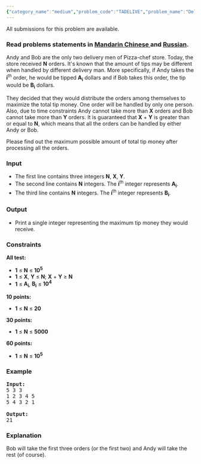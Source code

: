 ```yaml
---
{"category_name":"medium","problem_code":"TADELIVE","problem_name":"Delivery Man","languages_supported":{"0":"ADA","1":"ASM","2":"BASH","3":"BF","4":"C","5":"C99 strict","6":"CAML","7":"CLOJ","8":"CLPS","9":"CPP 4.3.2","10":"CPP 4.9.2","11":"CPP14","12":"CS2","13":"D","14":"ERL","15":"FORT","16":"FS","17":"GO","18":"HASK","19":"ICK","20":"ICON","21":"JAVA","22":"JS","23":"LISP clisp","24":"LISP sbcl","25":"LUA","26":"NEM","27":"NICE","28":"NODEJS","29":"PAS fpc","30":"PAS gpc","31":"PERL","32":"PERL6","33":"PHP","34":"PIKE","35":"PRLG","36":"PYTH","37":"PYTH 3.4","38":"RUBY","39":"SCALA","40":"SCM guile","41":"SCM qobi","42":"ST","43":"TCL","44":"TEXT","45":"WSPC"},"max_timelimit":1,"source_sizelimit":50000,"problem_author":"tuananh93","problem_tester":"stzgd","date_added":"6-12-2014","tags":{"0":"dynamic","1":"greedy","2":"ltime19","3":"simple","4":"tuananh93"},"editorial_url":"http://discuss.codechef.com/problems/TADELIVE","time":{"view_start_date":1419755400,"submit_start_date":1419755400,"visible_start_date":1419755400,"end_date":1735669800},"layout":"problem"}
---
```

<span class="solution-visible-txt">All submissions for this problem are available.</span><h3> Read problems statements in <a target="_blank" href="http://www.codechef.com/download/translated/LTIME19/mandarin/TADELIVE.pdf">Mandarin Chinese </a> and <a target="_blank" href="http://www.codechef.com/download/translated/LTIME19/russian/TADELIVE.pdf">Russian</a>.</h3>


<p>Andy and Bob are the only two delivery men of Pizza-chef store. Today, the store received <b>N</b> orders. 
It's known that the amount of tips may be different when handled by different delivery man. 
More specifically, if Andy takes the <b>i</b><sup>th</sup> order, he would be tipped <b>A<sub>i</sub></b> dollars and if Bob takes this order, 
the tip would be <b>B<sub>i</sub></b> dollars. 
</p>
<p>
They decided that they would distribute the orders among themselves to maximize the total tip money. One order will be handled by only
one person. Also, due to time constraints Andy cannot take more than <b>X</b> orders and Bob cannot take more than 
<b>Y</b> orders. It is guaranteed that <b>X</b> + <b>Y</b> is greater than or equal to <b>N</b>, which means that all the orders can be handled 
by either Andy or Bob.
</p>	

<p>
Please find out the maximum possible amount of total tip money after processing all the orders.
</p>

<h3>Input</h3>
<ul>
  <li>The first line contains three integers <b>N</b>, <b>X</b>, <b>Y</b>.</li>
  <li>The second line contains <b>N</b> integers. The <b>i</b><sup>th</sup> integer represents <b>A<sub>i</sub></b>.</li>
  <li>The third line contains <b>N</b> integers. The <b>i</b><sup>th</sup> integer represents <b>B<sub>i</sub></b>.</li>
</ul>

<h3>Output</h3>
<ul>
  <li>Print a single integer representing the maximum tip money they would receive.</li>
</ul>

<h3>Constraints</h3>

<b>All test:</b>
<p>
<ul>
  <li><b>1</b> ≤ <b>N</b> ≤ <b>10<sup>5</sub></b></li>
  <li><b>1</b> ≤ <b>X</b>, <b>Y</b> ≤ <b>N</b>; <b>X</b> + <b>Y</b> ≥ <b>N</b> </li>
  <li><b>1</b> ≤ <b>A<sub>i</sub></b>, <b>B<sub>i</sub></b> ≤ <b>10<sup>4</sup></b></li>
</ul>
</p>

<p>
<b>10 points:</b>
<ul>
  <li><b>1</b> ≤ <b>N</b> ≤ <b>20</b></li>
</ul>
</p>
<p>
<b>30 points:</b>
<ul>
  <li><b>1</b> ≤ <b>N</b> ≤ <b>5000</b></li>
</ul>
</p>

<b>60 points:</b>
<ul>
  <li><b>1</b> ≤ <b>N</b> ≤ <b>10<sup>5</sub></b></li>
</ul>

<h3>Example</h3>

<pre><b>Input:</b>
5 3 3
1 2 3 4 5
5 4 3 2 1

<b>Output:</b>
21
</pre>

<h3>Explanation</h3>
<p>Bob will take the first three orders (or the first two) and Andy will take the rest (of course).</p>